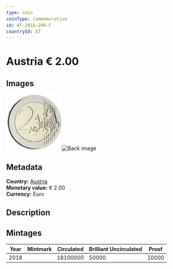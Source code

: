 ```yaml
---
type: coin
coinType: commemorative
id: AT-2018-200-C
countryId: AT
---
```


# Austria € 2.00

## Images

<img src="../../Images/common-2007-200.png" height="150" alt="Front image"><img src="Images/AT-2018-200-000.png" height="150" alt="Back image">

## Metadata

**Country:** [Austria](../../Countries/Austria/index.md)\
**Monetary value:** € 2.00\
**Currency:** Euro

## Description


## Mintages

| Year | Mintmark | Circulated | Brilliant Uncirculated | Proof |
| ---- | -------- | ---------- | ---------------------- | ----- |
| 2018 |  | 18100000| 50000 | 10000 |
